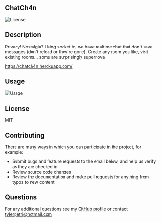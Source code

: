 ## ChatCh4n

![License](https://img.shields.io/badge/License-MIT-green.svg)

## Description

Privacy! Nostalgia? Using socket.io, we have realtime chat that don't save messages (don't reload or they're gone). Create any room you like, visit existing rooms... some are surprisingly supernova

https://chatch4n.herokuapp.com/

## Usage

![Usage](https://media.giphy.com/media/YNy9NsmSvakoXoTi3L/giphy.gif)

## License

MIT

## Contributing

There are many ways in which you can participate in the project, for example: 
* Submit bugs and feature requests to the email below, and help us verify as they are checked in 
* Review source code changes
* Review the documentation and make pull requests for anything from typos to new content

## Questions

For any additional questions see my [GitHub profile](http://github.com/tylerpetri) or contact tylerpetri@hotmail.com
